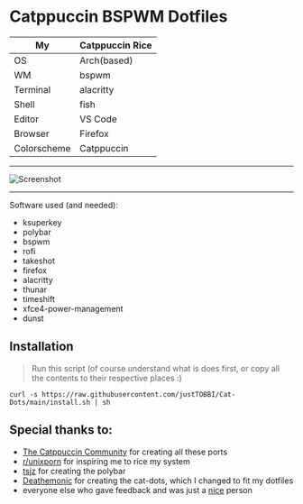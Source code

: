 # Catppuccin BSPWM Dotfiles


| My | Catppuccin Rice |
|---|---|
|OS | Arch(based) |
| WM | bspwm |
| Terminal | alacritty |
| Shell | fish |
| Editor | VS Code |
| Browser | Firefox |
| Colorscheme | Catppuccin |
-----
![Screenshot](https://cdn.discordapp.com/attachments/735506878087430164/976846776151732274/unknown.png)

--------

Software used (and needed):
- ksuperkey
- polybar
- bspwm
- rofi
- takeshot
- firefox
- alacritty
- thunar
- timeshift
- xfce4-power-management
- dunst

## Installation
> Run this script (of course understand what is does first, or copy all the contents to their respective places :)


`curl -s https://raw.githubusercontent.com/justTOBBI/Cat-Dots/main/install.sh | sh`

## Special thanks to:
- [The Catppuccin Community](https://github.com/catppuccin) for creating all these ports
- [r/unixporn](https://reddit.com/r/unixporn) for inspiring me to rice my system
- [tsjz](https://github.com/tsjazil/dotfiles) for creating the polybar
- [Deathemonic](https://github.com/Deathemonic/Cat-Dots) for creating the cat-dots, which I changed to fit my dotfiles
- everyone else who gave feedback and was just a [nice](https://www.youtube.com/watch?v=8Gs6pFM-B5I) person
